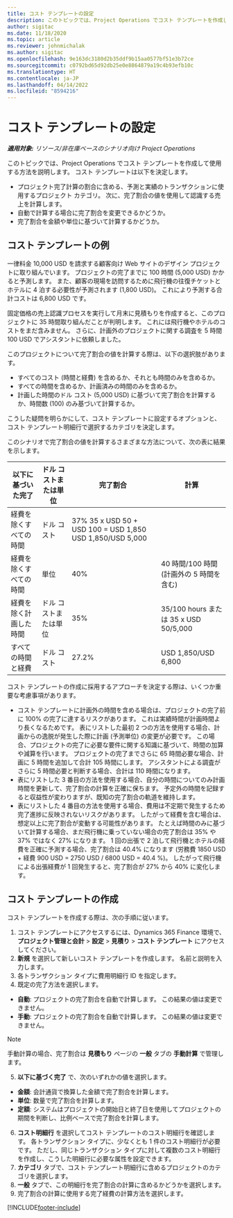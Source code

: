 ```yaml
---
title: コスト テンプレートの設定
description: このトピックでは、Project Operations でコスト テンプレートを作成して使用する方法を説明します。
author: sigitac
ms.date: 11/18/2020
ms.topic: article
ms.reviewer: johnmichalak
ms.author: sigitac
ms.openlocfilehash: 9e163dc3180d2b35ddf9b15aa0577bf51e3b72ce
ms.sourcegitcommit: c0792bd65d92db25e0e8864879a19c4b93efb10c
ms.translationtype: HT
ms.contentlocale: ja-JP
ms.lasthandoff: 04/14/2022
ms.locfileid: "8594216"
---
```

# <a name="set-up-cost-templates"></a>コスト テンプレートの設定

_**適用対象:** リソース/非在庫ベースのシナリオ向け Project Operations_


このトピックでは、Project Operations でコスト テンプレートを作成して使用する方法を説明します。 コスト テンプレートは以下を決定します。

- プロジェクト完了計算の割合に含める、予測と実績のトランザクションに使用するプロジェクト カテゴリ。 次に、完了割合の値を使用して認識する売上を計算します。
- 自動で計算する場合に完了割合を変更できるかどうか。
- 完了割合を金額や単位に基づいて計算するかどうか。

## <a name="cost-template-example"></a>コスト テンプレートの例

一律料金 10,000 USD を請求する顧客向け Web サイトのデザイン プロジェクトに取り組んでいます。 プロジェクトの完了までに 100 時間 (5,000 USD) かかると予測します。 また、顧客の現場を訪問するために飛行機の往復チケットとホテルに 4 泊する必要性が予測されます (1,800 USD)。 これにより予測する合計コストは 6,800 USD です。

固定価格の売上認識プロセスを実行して月末に見積もりを作成すると、このプロジェクトに 35 時間取り組んだことが判明します。 これには飛行機やホテルのコストをまだ含みません。 さらに、計画外のプロジェクトに関する調査を 5 時間 100 USD でアシスタントに依頼しました。

このプロジェクトについて完了割合の値を計算する際は、以下の選択肢があります。

- すべてのコスト (時間と経費) を含めるか、それとも時間のみを含めるか。
- すべての時間を含めるか、計画済みの時間のみを含めるか。
- 計画した時間のドル コスト (5,000 USD) に基づいて完了割合を計算するか、時間数 (100) のみ基づいて計算するか。

こうした疑問を明らかにして、コスト テンプレートに設定するオプションと、コスト テンプレート明細行で選択するカテゴリを決定します。

このシナリオで完了割合の値を計算するさまざまな方法について、次の表に結果を示します。

| 以下に基づいた完了 | ドル コストまたは単位 | 完了割合 | 計算 |
| --- | --- | --- | --- |
| 経費を除くすべての時間 | ドル コスト | 37% 35 x USD 50 + USD 100 = USD 1,850 USD 1,850/USD 5,000 |
| 経費を除くすべての時間 | 単位 | 40% | 40 時間/100 時間 (計画外の 5 時間を含む) |
| 経費を除く計画した時間 | ドル コストまたは単位 | 35% | 35/100 hours または 35 x USD 50/5,000 |
| すべての時間と経費 | ドル コスト | 27.2% | USD 1,850/USD 6,800 |

コスト テンプレートの作成に採用するアプローチを決定する際は、いくつか重要な考慮事項があります。

- コスト テンプレートに計画外の時間を含める場合は、プロジェクトの完了前に 100% の完了に達するリスクがあります。 これは実績時間が計画時間より長くなるためです。 表にリストした最初 2 つの方法を使用する場合、計画からの逸脱が発生した際に計画 (予測単位) の変更が必要です。 この場合、プロジェクトの完了に必要な要件に関する知識に基づいて、時間の加算や減算を行います。 プロジェクトの完了までさらに 65 時間必要な場合、計画に 5 時間を追加して合計 105 時間にします。 アシスタントによる調査がさらに 5 時間必要と判断する場合、合計は 110 時間になります。
- 表にリストした 3 番目の方法を使用する場合、自分の時間についてのみ計画時間を更新して、完了割合の計算を正確に保ちます。 予定外の時間を記録すると収益性が変わりますが、既知の完了割合の軌道を維持します。
- 表にリストした 4 番目の方法を使用する場合、費用は不定期で発生するため完了進捗に反映されないリスクがあります。 したがって経費を含む場合は、想定以上に完了割合が変動する可能性があります。 たとえば時間のみに基づいて計算する場合、まだ飛行機に乗っていない場合の完了割合は 35% や 37% ではなく 27% になります。 1 回の出張で 2 泊して飛行機とホテルの経費を正確に予測する場合、完了割合は 40.4% になります (労務費 1850 USD + 経費 900 USD = 2750 USD / 6800 USD = 40.4 %)。 したがって飛行機による出張経費が 1 回発生すると、完了割合が 27% から 40% に変化します。

## <a name="create-cost-templates"></a>コスト テンプレートの作成
コスト テンプレートを作成する際は、次の手順に従います。

1. コスト テンプレートにアクセスするには、Dynamics 365 Finance 環境で、**プロジェクト管理と会計** > **設定** > **見積り** > **コスト テンプレート** にアクセスしてください。
2. **新規** を選択して新しいコスト テンプレートを作成します。 名前と説明を入力します。
3. 各トランザクション タイプに費用明細行 ID を指定します。
4. 既定の完了方法を選択します。

  - **自動**: プロジェクトの完了割合を自動で計算します。 この結果の値は変更できません。
  - **手動**: プロジェクトの完了割合を自動で計算します。 この結果の値は変更できません。

  > [!NOTE]
  > 手動計算の場合、完了割合は **見積もり** ページの **一般** タブの **手動計算** で管理します。

5. **以下に基づく完了** で、次のいずれかの値を選択します。

  - **金額**: 会計通貨で換算した金額で完了割合を計算します。
  - **単位**: 数量で完了割合を計算します。
  - **定額**: システムはプロジェクトの開始日と終了日を使用してプロジェクトの期間を判断し、比例ベースで完了割合を計算します。

6. **コスト明細行** を選択してコスト テンプレートのコスト明細行を確認します。 各トランザクション タイプに、少なくとも 1 件のコスト明細行が必要です。 ただし、同じトランザクション タイプに対して複数のコスト明細行を作成し、こうした明細行に必要な属性を設定できます。
7. **カテゴリ** タブで、コスト テンプレート明細行に含めるプロジェクトのカテゴリを選択します。
8. **一般** タブで、この明細行を完了割合の計算に含めるかどうかを選択します。
9. 完了割合の計算に使用する完了経費の計算方法を選択します。


[!INCLUDE[footer-include](../includes/footer-banner.md)]